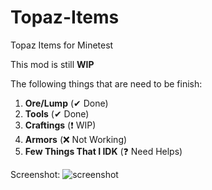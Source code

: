# Topaz-Items
Topaz Items for Minetest

This mod is still **WIP**

The following things that are need to be finish:
1. **Ore/Lump** (✔ Done)
2. **Tools** (✔ Done)
3. **Craftings** (❗ WIP)
4. **Armors** (❌ Not Working)
5. **Few Things That I IDK** (❓ Need Helps)

Screenshot:
![screenshot](https://user-images.githubusercontent.com/66524421/110789647-1186d680-82ab-11eb-8bbb-acaf7b5e46a5.png)
